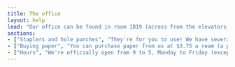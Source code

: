 ```yaml
---
title: The office
layout: help
lead: "Our office can be found in room 1B19 (across from the elevators), in Burnside basement. Our staff consists solely of volunteers, so although we try to keep the office staffed during our opening hours, it's possible that the office will be empty at times during and outside of our official opening hours. Feel free to drop by if you have problems with a [computer](computer.html) or [printer](printing.html), [found a USB](lost-items.html) or just want to say hi. Please note that the computers within the office itself are reserved for use by staff."
sections:
- ["Staplers and hole punches", "They're for you to use! We have several staplers with a capacity of up to 60 pages, and 1 hole punch with a capacity of up to about 40 pages. We also have a staple remover and other miscellaneous items like scissors and paperclips - just ask."]
- ["Buying paper", "You can purchase paper from us at $3.75 a ream (a package of 500 pages)."]
- ["Hours", "We're officially open from 9 to 5, Monday to Friday (except breaks and holidays), during the fall and winter terms. Outside of these hours, our door has to be closed, but there's often someone in there - just knock. Note that we hold meetings (typically lasting a half-hour or less) every {{ site.meeting_day }} at {{ site.meeting_time }}, so if you have an inquiry that isn't urgent, please come by another time."]
---
```

